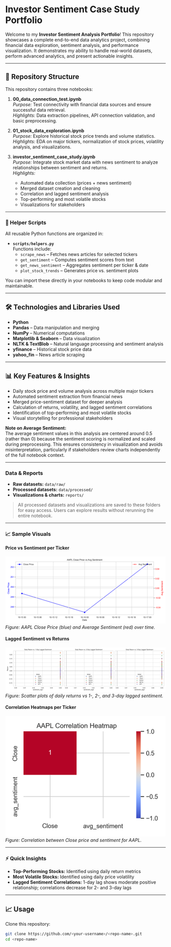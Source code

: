 # Investor Sentiment Case Study Portfolio

Welcome to my **Investor Sentiment Analysis Portfolio**! This repository showcases a complete end-to-end data analytics project, combining financial data exploration, sentiment analysis, and performance visualization. It demonstrates my ability to handle real-world datasets, perform advanced analytics, and present actionable insights.

---

## 📂 Repository Structure

This repository contains three notebooks:

1. **00_data_connection_test.ipynb**  
   *Purpose:* Test connectivity with financial data sources and ensure successful data retrieval.  
   *Highlights:* Data extraction pipelines, API connection validation, and basic preprocessing.

2. **01_stock_data_exploration.ipynb**  
   *Purpose:* Explore historical stock price trends and volume statistics.  
   *Highlights:* EDA on major tickers, normalization of stock prices, volatility analysis, and visualizations.

3. **investor_sentiment_case_study.ipynb**  
   *Purpose:* Integrate stock market data with news sentiment to analyze relationships between sentiment and returns.  
   *Highlights:*  
   - Automated data collection (prices + news sentiment)  
   - Merged dataset creation and cleaning  
   - Correlation and lagged sentiment analysis  
   - Top-performing and most volatile stocks  
   - Visualizations for stakeholders

---

### 📝 Helper Scripts

All reusable Python functions are organized in:

- **`scripts/helpers.py`**  
  Functions include:
  - `scrape_news` – Fetches news articles for selected tickers  
  - `get_sentiment` – Computes sentiment scores from text  
  - `get_news_sentiment` – Aggregates sentiment per ticker & date  
  - `plot_stock_trends` – Generates price vs. sentiment plots  

You can import these directly in your notebooks to keep code modular and maintainable.

---

## 🛠 Technologies and Libraries Used

- **Python**  
- **Pandas** – Data manipulation and merging  
- **NumPy** – Numerical computations  
- **Matplotlib & Seaborn** – Data visualization  
- **NLTK & TextBlob** – Natural language processing and sentiment analysis  
- **yfinance** – Historical stock price data  
- **yahoo_fin** – News article scraping  

---

## 📊 Key Features & Insights

- Daily stock price and volume analysis across multiple major tickers  
- Automated sentiment extraction from financial news  
- Merged price-sentiment dataset for deeper analysis  
- Calculation of returns, volatility, and lagged sentiment correlations  
- Identification of top-performing and most volatile stocks  
- Visual storytelling for professional stakeholders

**Note on Average Sentiment:**  
The average sentiment values in this analysis are centered around 0.5 (rather than 0) because the sentiment scoring is normalized and scaled during preprocessing. This ensures consistency in visualization and avoids misinterpretation, particularly if stakeholders review charts independently of the full notebook context.

---

### Data & Reports

- **Raw datasets:** `data/raw/`  
- **Processed datasets:** `data/processed/`  
- **Visualizations & charts:** `reports/`  

> All processed datasets and visualizations are saved to these folders for easy access. Users can explore results without rerunning the entire notebook.

---

### 📈 Sample Visuals

#### Price vs Sentiment per Ticker

![AAPL Close Price vs Avg Sentiment](reports/AAPL_price_sentiment.png)
*Figure: AAPL Close Price (blue) and Average Sentiment (red) over time.*

#### Lagged Sentiment vs Returns

![Lagged Sentiment vs Returns](reports/lagged_sentiment_vs_returns.png)
*Figure: Scatter plots of daily returns vs 1-, 2-, and 3-day lagged sentiment.*

#### Correlation Heatmaps per Ticker

![AAPL Correlation Heatmap](reports/AAPL_correlation_heatmap.png)
*Figure: Correlation between Close price and sentiment for AAPL.*

---

### ⚡ Quick Insights

- **Top-Performing Stocks:** Identified using daily return metrics  
- **Most Volatile Stocks:** Identified using daily price volatility  
- **Lagged Sentiment Correlations:** 1-day lag shows moderate positive relationship; correlations decrease for 2- and 3-day lags

---

## 📈 Usage

Clone this repository:

```bash
git clone https://github.com/<your-username>/<repo-name>.git
cd <repo-name>
